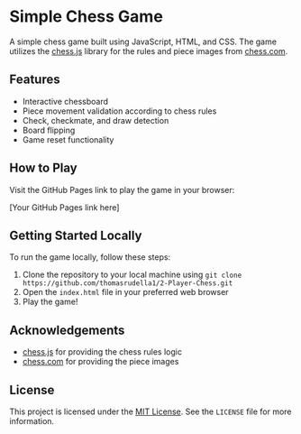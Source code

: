 # Simple Chess Game

A simple chess game built using JavaScript, HTML, and CSS. The game utilizes the [chess.js](https://github.com/jhlywa/chess.js) library for the rules and piece images from [chess.com](https://www.chess.com).

## Features

- Interactive chessboard
- Piece movement validation according to chess rules
- Check, checkmate, and draw detection
- Board flipping
- Game reset functionality

## How to Play

Visit the GitHub Pages link to play the game in your browser:

[Your GitHub Pages link here]

## Getting Started Locally

To run the game locally, follow these steps:

1. Clone the repository to your local machine using `git clone https://github.com/thomasrudella1/2-Player-Chess.git`
2. Open the `index.html` file in your preferred web browser
3. Play the game!

## Acknowledgements

- [chess.js](https://github.com/jhlywa/chess.js) for providing the chess rules logic
- [chess.com](https://www.chess.com) for providing the piece images

## License

This project is licensed under the [MIT License](LICENSE). See the `LICENSE` file for more information.
